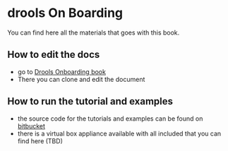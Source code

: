 # drools On Boarding 
You can find here all the materials that goes with this book.

## How to edit the docs

- go to [Drools Onboarding book](https://www.gitbook.com/book/nheron/droolsonboarding/details)
- There you can clone and edit the document


## How to run the tutorial and examples

- the source code for the tutorials and examples can be found on [bitbucket](https://bitbucket.org/nheron/droolscourse)
- there is a virtual box appliance available with all included that you can find here (TBD) 
